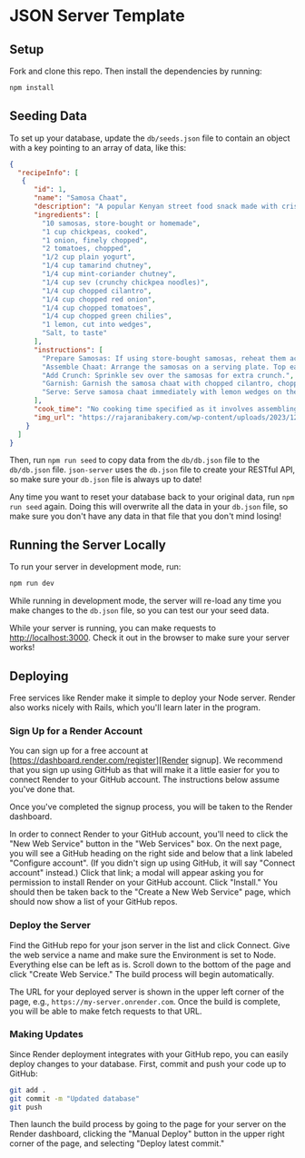 # JSON Server Template

## Setup

Fork and clone this repo. Then install the dependencies by running:

```sh
npm install
```

## Seeding Data

To set up your database, update the `db/seeds.json` file to contain an object
with a key pointing to an array of data, like this:

```json
{
  "recipeInfo": [
   {
      "id": 1,
      "name": "Samosa Chaat",
      "description": "A popular Kenyan street food snack made with crispy samosas topped with spicy chutneys, yogurt, and crunchy toppings.",
      "ingredients": [
        "10 samosas, store-bought or homemade",
        "1 cup chickpeas, cooked",
        "1 onion, finely chopped",
        "2 tomatoes, chopped",
        "1/2 cup plain yogurt",
        "1/4 cup tamarind chutney",
        "1/4 cup mint-coriander chutney",
        "1/4 cup sev (crunchy chickpea noodles)",
        "1/4 cup chopped cilantro",
        "1/4 cup chopped red onion",
        "1/4 cup chopped tomatoes",
        "1/4 cup chopped green chilies",
        "1 lemon, cut into wedges",
        "Salt, to taste"
      ],
      "instructions": [
        "Prepare Samosas: If using store-bought samosas, reheat them according to package instructions. If using homemade samosas, fry or bake them until crispy.",
        "Assemble Chaat: Arrange the samosas on a serving plate. Top each samosa with cooked chickpeas, finely chopped onion, chopped tomatoes, plain yogurt, tamarind chutney, and mint-coriander chutney.",
        "Add Crunch: Sprinkle sev over the samosas for extra crunch.",
        "Garnish: Garnish the samosa chaat with chopped cilantro, chopped red onion, and chopped green chilies.",
        "Serve: Serve samosa chaat immediately with lemon wedges on the side. Enjoy the explosion of flavors!"
      ],
      "cook_time": "No cooking time specified as it involves assembling pre-cooked samosas and toppings.",
      "img_url": "https://rajaranibakery.com/wp-content/uploads/2023/12/Samosa-Chaat.jpg"
    }
  ]
}
```

Then, run `npm run seed` to copy data from the `db/db.json` file to the
`db/db.json` file. `json-server` uses the `db.json` file to create your RESTful
API, so make sure your `db.json` file is always up to date!

Any time you want to reset your database back to your original data, run
`npm run seed` again. Doing this will overwrite all the data in your `db.json`
file, so make sure you don't have any data in that file that you don't mind
losing!

## Running the Server Locally

To run your server in development mode, run:

```sh
npm run dev
```

While running in development mode, the server will re-load any time you make
changes to the `db.json` file, so you can test our your seed data.

While your server is running, you can make requests to
[http://localhost:3000](http://localhost:3000). Check it out in the browser to
make sure your server works!

## Deploying

Free services like Render make it simple to deploy your Node server. Render also
works nicely with Rails, which you'll learn later in the program.

### Sign Up for a Render Account

You can sign up for a free account at
[https://dashboard.render.com/register][Render signup]. We recommend that you
sign up using GitHub as that will make it a little easier for you to connect
Render to your GitHub account. The instructions below assume you've done that.

[Render signup]: https://dashboard.render.com/register

Once you've completed the signup process, you will be taken to the Render
dashboard.

In order to connect Render to your GitHub account, you'll need to click the "New
Web Service" button in the "Web Services" box. On the next page, you will see a
GitHub heading on the right side and below that a link labeled "Configure
account". (If you didn't sign up using GitHub, it will say "Connect account"
instead.) Click that link; a modal will appear asking you for permission to
install Render on your GitHub account. Click "Install." You should then be taken
back to the "Create a New Web Service" page, which should now show a list of
your GitHub repos.

### Deploy the Server

Find the GitHub repo for your json server in the list and click Connect. Give
the web service a name and make sure the Environment is set to Node. Everything
else can be left as is. Scroll down to the bottom of the page and click "Create
Web Service." The build process will begin automatically.

The URL for your deployed server is shown in the upper left corner of the page,
e.g., `https://my-server.onrender.com`. Once the build is complete, you will be able to
make fetch requests to that URL.

### Making Updates

Since Render deployment integrates with your GitHub repo, you can easily deploy
changes to your database. First, commit and push your code up to GitHub:

```sh
git add .
git commit -m "Updated database"
git push
```

Then launch the build process by going to the page for your server on the
Render dashboard, clicking the "Manual Deploy" button in the upper right corner
of the page, and selecting "Deploy latest commit."
